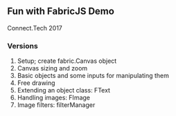 ## Fun with FabricJS Demo

Connect.Tech 2017

### Versions

1. Setup; create fabric.Canvas object
2. Canvas sizing and zoom
3. Basic objects and some inputs for manipulating them
4. Free drawing
5. Extending an object class: FText
6. Handling images: FImage
7. Image filters: filterManager
